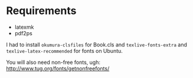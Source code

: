 # Requirements #

* latexmk
* pdf2ps

I had to install `okumura-clsfiles` for Book.cls  and `texlive-fonts-extra` and `texlive-latex-recommended` for fonts on Ubuntu.

You will also need non-free fonts, ugh: http://www.tug.org/fonts/getnonfreefonts/


